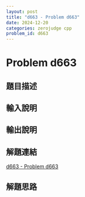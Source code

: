 ```yaml
---
layout: post
title: "d663 - Problem d663"
date: 2024-12-20
categories: zerojudge cpp
problem_id: d663
---
```


# Problem d663

## 題目描述



## 輸入說明



## 輸出說明



## 解題連結

[d663 - Problem d663](https://zerojudge.tw/ShowProblem?problemid=d663)

## 解題思路

